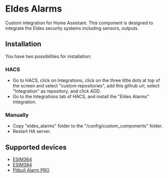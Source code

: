 # Eldes Alarms

Custom integration for Home Assistant. This component is designed to integrate the Eldes security systems including sensors, outputs.

## Installation

You have two possibilities for installation:

### HACS

- Go to HACS, click on Integrations, click on the three little dots at top of the screen and select "custom repositories", add this github url, select "Integration" as repository, and click ADD.
- Go to the Integrations tab of HACS, and install the "Eldes Alarms" integration.

### Manually

- Copy "eldes_alarms" folder to the "/config/custom_components" folder.
- Restart HA server.

## Supported devices

- [ESIM364](https://eldesalarms.com/product/esim364)
- [ESIM384](https://eldesalarms.com/product/esim384)
- [Pitbull Alarm PRO](https://eldesalarms.com/product/pitbull-pro/3g)
